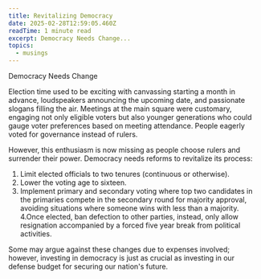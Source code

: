 ```yaml
---
title: Revitalizing Democracy
date: 2025-02-28T12:59:05.460Z
readTime: 1 minute read
excerpt: Democracy Needs Change...
topics:
  - musings
---
```

Democracy Needs Change
 
 Election time used to be exciting with canvassing starting a month in advance, loudspeakers announcing the upcoming date, and passionate slogans filling the air. Meetings at the main square were customary, engaging not only eligible voters but also younger generations who could gauge voter preferences based on meeting attendance. People eagerly voted for governance instead of rulers.
 
 However, this enthusiasm is now missing as people choose rulers and surrender their power. Democracy needs reforms to revitalize its process:
 
 1. Limit elected officials to two tenures (continuous or otherwise).
 2. Lower the voting age to sixteen.
 3. Implement primary and secondary voting where top two candidates in the primaries compete in the secondary round for majority approval, avoiding situations where someone wins with less than a majority.
 4.Once elected, ban defection to other parties, instead, only allow resignation accompanied by a forced five year break from political activities.
 
 Some may argue against these changes due to expenses involved; however, investing in democracy is just as crucial as investing in our defense budget for securing our nation's future.
